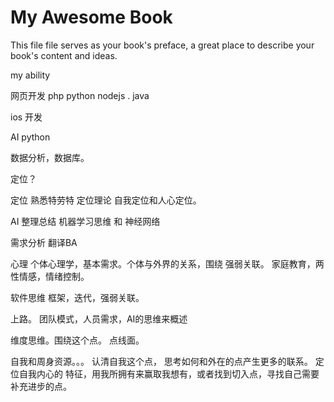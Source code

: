 # My Awesome Book

This file file serves as your book's preface, a great place to describe your book's content and ideas.

my ability

网页开发  php python nodejs . java

ios 开发

AI python

数据分析，数据库。

定位？







定位         熟悉特劳特 定位理论   自我定位和人心定位。

AI             整理总结 机器学习思维 和 神经网络

需求分析  翻译BA

心理         个体心理学，基本需求。个体与外界的关系，围绕 强弱关联。  家庭教育，两性情感，情绪控制。

软件思维  框架，迭代，强弱关联。

上路。  团队模式，人员需求，AI的思维来概述

维度思维。围绕这个点。  点线面。

自我和周身资源。。。   认清自我这个点， 思考如何和外在的点产生更多的联系。     定位自我内心的 特征，用我所拥有来赢取我想有，或者找到切入点，寻找自己需要补充进步的点。

